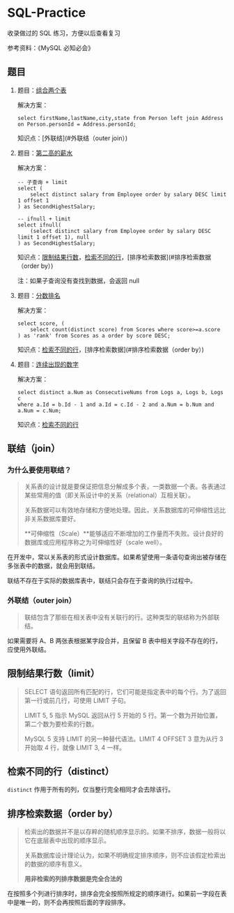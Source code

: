 # SQL-Practice

收录做过的 SQL 练习，方便以后查看复习

参考资料：《MySQL 必知必会》



## 题目

1. 题目：[组合两个表](https://leetcode-cn.com/problems/combine-two-tables/)

   解决方案：

   ```mysql
   select firstName,lastName,city,state from Person left join Address on Person.personId = Address.personId;
   ```

   知识点：[外联结](#外联结（outer join）)

   

2. 题目：[第二高的薪水](https://leetcode-cn.com/problems/second-highest-salary/)

   解决方案：

   ```mysql
   -- 子查询 + limit
   select (
       select distinct salary from Employee order by salary DESC limit 1 offset 1
   ) as SecondHighestSalary;
   
   -- ifnull + limit
   select ifnull(
       (select distinct salary from Employee order by salary DESC limit 1 offset 1), null
   ) as SecondHighestSalary;
   ```

   知识点：[限制结果行数](#限制结果行数（limit）)，[检索不同的行](#检索不同的行（distinct）)，[排序检索数据](#排序检索数据（order by）)

   注：如果子查询没有查找到数据，会返回 null

   

3. 题目：[分数排名](https://leetcode-cn.com/problems/rank-scores/)

   解决方案：

   ```mysql
   select score, (
       select count(distinct score) from Scores where score>=a.score
   ) as 'rank' from Scores as a order by score DESC;
   ```

   知识点：[检索不同的行](#检索不同的行（distinct）)，[排序检索数据](#排序检索数据（order by）)
   
   
   
4. 题目：[连续出现的数字](https://leetcode-cn.com/problems/consecutive-numbers/)

   解决方案：

   ```mysql
   select distinct a.Num as ConsecutiveNums from Logs a, Logs b, Logs c 
   where a.Id = b.Id - 1 and a.Id = c.Id - 2 and a.Num = b.Num and a.Num = c.Num;
   ```

   知识点：[检索不同的行](#检索不同的行（distinct）)



## 联结（join）

### 为什么要使用联结？

> 关系表的设计就是要保证把信息分解成多个表，一类数据一个表。各表通过某些常用的值（即关系设计中的关系（relational）互相关联）。
>
> 关系数据可以有效地存储和方便地处理。因此，关系数据库的可伸缩性远比非关系数据库要好。
>
> **可伸缩性（Scale）**能够适应不断增加的工作量而不失败。设计良好的数据库或应用程序称之为可伸缩性好（scale well）。

在开发中，常以关系表的形式设计数据库。如果希望使用一条语句查询出被存储在多张表中的数据，就会用到联结。

联结不存在于实际的数据库表中，联结只会存在于查询的执行过程中。

### 外联结（outer join）

> 联结包含了那些在相关表中没有关联行的行。这种类型的联结称为外部联结。

如果需要将 A、B 两张表根据某字段合并，且保留 B 表中相关字段不存在的行，应使用外联结。



## 限制结果行数（limit）

> SELECT 语句返回所有匹配的行，它们可能是指定表中的每个行。为了返回第一行或前几行，可使用 LIMIT 子句。
>
> LIMIT 5, 5 指示 MySQL 返回从行 5 开始的 5 行。第一个数为开始位置，第二个数为要检索的行数。
>
> MySQL 5 支持 LIMIT 的另一种替代语法。LIMIT 4 OFFSET 3 意为从行 3 开始取 4 行，就像 LIMIT 3, 4 一样。



## 检索不同的行（distinct）

`distinct` 作用于所有的列，仅当整行完全相同才会去除该行。



## 排序检索数据（order by）

> 检索出的数据并不是以存粹的随机顺序显示的。如果不排序，数据一般将以它在底层表中出现的顺序显示。
>
> 关系数据库设计理论认为，如果不明确规定排序顺序，则不应该假定检索出的数据的顺序有意义。
>
> **用非检索的列排序数据是完全合法的**

在按照多个列进行排序时，排序会完全按照所规定的顺序进行。如果前一字段在表中是唯一的，则不会再按照后面的字段排序。